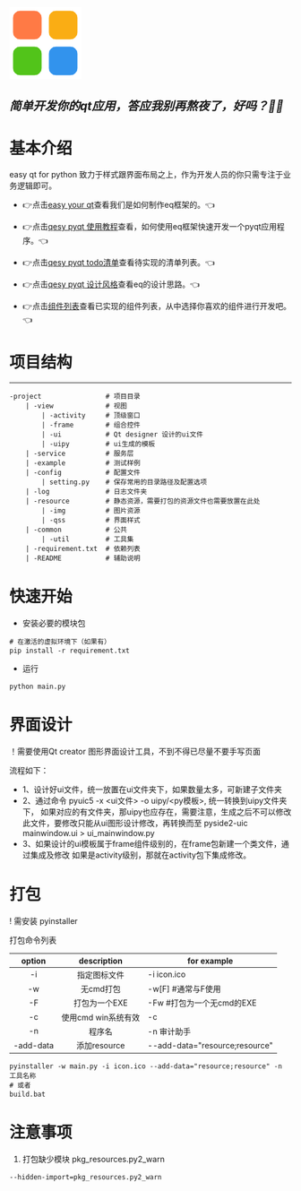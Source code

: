 ![app icon](resource/img/icon.png) 


*简单开发你的qt应用，答应我别再熬夜了，好吗？👀✨*
---

# 基本介绍

easy qt for python 致力于样式跟界面布局之上，作为开发人员的你只需专注于业务逻辑即可。

- 👉点击[easy your qt](doc/help/)查看我们是如何制作eq框架的。👈

- 👉点击[qesy pyqt 使用教程](doc/start/)查看，如何使用eq框架快速开发一个pyqt应用程序。👈

- 👉点击[qesy pyqt todo清单](doc/todo/)查看待实现的清单列表。👈

- 👉点击[qesy pyqt 设计风格](doc/ui_designer/)查看eq的设计思路。👈

- 👉点击[组件列表](doc/frame_list/)查看已实现的组件列表，从中选择你喜欢的组件进行开发吧。👈


# 项目结构
---
    -project                # 项目目录
        | -view             # 视图
            | -activity     # 顶级窗口
            | -frame        # 组合控件
            | -ui           # Qt designer 设计的ui文件
            | -uipy         # ui生成的模板
        | -service          # 服务层
        | -example          # 测试样例
        | -config           # 配置文件
            | setting.py    # 保存常用的目录路径及配置选项
        | -log              # 日志文件夹
        | -resource         # 静态资源，需要打包的资源文件也需要放置在此处
            | -img          # 图片资源
            | -qss          # 界面样式
        | -common           # 公共
            | -util         # 工具集
        | -requirement.txt  # 依赖列表
        | -README           # 辅助说明

# 快速开始

- 安装必要的模块包
```shell script
# 在激活的虚拟环境下（如果有）
pip install -r requirement.txt
```

- 运行
```shell script
python main.py
```

# 界面设计
！需要使用Qt creator 图形界面设计工具，不到不得已尽量不要手写页面

流程如下：
- 1、设计好ui文件，统一放置在ui文件夹下，如果数量太多，可新建子文件夹
- 2、通过命令 pyuic5 -x <ui文件> -o uipy/<py模板>, 统一转换到uipy文件夹下，
     如果对应的有文件夹，那uipy也应存在，需要注意，生成之后不可以修改此文件，要修改只能从ui图形设计修改，再转换而至
     pyside2-uic mainwindow.ui > ui_mainwindow.py
- 3、如果设计的ui模板属于frame组件级别的，在frame包新建一个类文件，通过集成及修改
      如果是activity级别，那就在activity包下集成修改。


# 打包
! 需安装 pyinstaller

打包命令列表

|option| description|for example|
|:----:| :---------:|--------|
|-i    |指定图标文件  | -i icon.ico
|-w    |无cmd打包    | -w[F] #通常与F使用
|-F    |打包为一个EXE | -Fw #打包为一个无cmd的EXE
|-c    |使用cmd win系统有效 | -c 
|-n    |程序名       | -n 审计助手  
|-add-data    |添加resource       | --add-data="resource;resource"

```shell script
pyinstaller -w main.py -i icon.ico --add-data="resource;resource" -n 工具名称
# 或者
build.bat
```

# 注意事项
1. 打包缺少模块 pkg_resources.py2_warn
```shell script
--hidden-import=pkg_resources.py2_warn
```
 